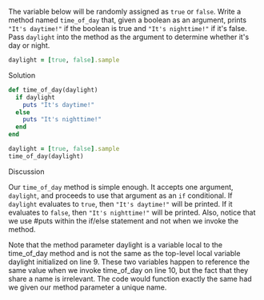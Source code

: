 The variable below will be randomly assigned as `true` or `false`. Write a method named `time_of_day` that, given a boolean as an argument, prints `"It's daytime!"` if the boolean is true and `"It's nighttime!"` if it's false. Pass `daylight` into the method as the argument to determine whether it's day or night.

```ruby
daylight = [true, false].sample
```

Solution

```ruby
def time_of_day(daylight)
  if daylight
    puts "It's daytime!"
  else
    puts "It's nighttime!"
  end
end

daylight = [true, false].sample
time_of_day(daylight)
```

Discussion

Our `time_of_day` method is simple enough. It accepts one argument, `daylight`, and proceeds to use that argument as an `if` conditional. If `daylight` evaluates to `true`, then `"It's daytime!"` will be printed. If it evaluates to `false`, then `"It's nighttime!"` will be printed. Also, notice that we use #puts within the if/else statement and not when we invoke the method.

Note that the method parameter daylight is a variable local to the time_of_day method and is not the same as the top-level local variable daylight initialized on line 9. These two variables happen to reference the same value when we invoke time_of_day on line 10, but the fact that they share a name is irrelevant. The code would function exactly the same had we given our method parameter a unique name.
